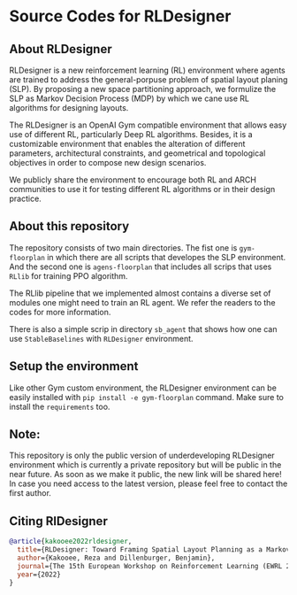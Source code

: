 # Source Codes for RLDesigner

## About RLDesigner

RLDesigner is a new reinforcement learning (RL) environment where agents are trained to address the general-porpuse problem of spatial layout planing (SLP). By proposing a new space partitioning approach, we formulize the SLP as Markov Decision Process (MDP) by which we cane use RL algorithms for designing layouts.

The RLDesigner is an OpenAI Gym compatible environment that allows easy use of different RL, particularly Deep RL algorithms. Besides, it is a customizable environment that enables the alteration of different parameters, architectural constraints, and geometrical and topological objectives in order to compose new design scenarios.

We publicly share the environment to encourage both RL and ARCH communities to use it for testing different RL algorithms or in their design practice.

## About this repository

The repository consists of two main directories. The fist one is `gym-floorplan` in which there are all scripts that developes the SLP environment. And the second one is `agens-floorplan` that includes all scrips that uses `RLlib` for training PPO algorithm.

The RLlib pipeline that we implemented almost contains a diverse set of modules one might need to train an RL agent. We refer the readers to the codes for more information.

There is also a simple scrip in directory `sb_agent` that shows how one can use `StableBaselines` with `RLDesigner` environment.

## Setup the environment

Like other Gym custom environment, the RLDesigner environment can be easily installed with `pip install -e gym-floorplan` command. Make sure to install the `requirements` too.

## Note:
This repository is only the public version of underdeveloping RLDesigner environment which is currently a private repository but will be public in the near future. As soon as we make it public, the new link will be shared here! In case you need access to the latest version, please feel free to contact the first author. 

## Citing RlDesigner

```bibtex
@article{kakooee2022rldesigner,
  title={RLDesigner: Toward Framing Spatial Layout Planning as a Markov Decision Process},
  author={Kakooee, Reza and Dillenburger, Benjamin},
  journal={The 15th European Workshop on Reinforcement Learning (EWRL 2022)},
  year={2022}
}
```



